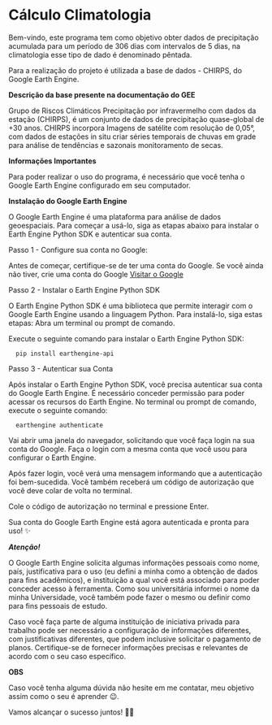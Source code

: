 # Cálculo Climatologia

Bem-vindo, este programa tem como objetivo obter dados de precipitação acumulada para um período de 306 dias com intervalos de 5 dias, na climatologia esse tipo de dado é denominado pêntada. 

Para a realização do projeto é utilizada a base de dados - CHIRPS, do Google Earth Engine.

**Descrição da base presente na documentação do GEE**

Grupo de Riscos Climáticos Precipitação por infravermelho com dados da estação (CHIRPS), é um conjunto de dados de precipitação quase-global de +30 anos. CHIRPS incorpora Imagens de satélite com resolução de 0,05°, com dados de estações in situ criar séries temporais de chuvas em grade para análise de tendências e sazonais monitoramento de secas.

**Informações Importantes**

Para poder realizar o uso do programa, é necessário que você tenha o Google Earth Engine configurado em seu computador. 


**Instalação do Google Earth Engine**

O Google Earth Engine é uma plataforma para análise de dados geoespaciais. Para começar a usá-lo, siga as etapas abaixo para instalar o Earth Engine Python SDK e autenticar sua conta.

Passo 1 - Configure sua conta no Google:

Antes de começar, certifique-se de ter uma conta do Google. Se você ainda não tiver, crie uma conta do Google [Visitar o Google](https://www.google.com/url?sa=t&rct=j&q=&esrc=s&source=web&cd=&cad=rja&uact=8&ved=2ahUKEwjDr_LPkYCBAxVfpZUCHeU5DngQFnoECAYQAQ&url=https%3A%2F%2Fearthengine.google.com%2F&usg=AOvVaw1qiiFMCBGGLG3qkRo-8udO&opi=89978449)

Passo 2 - Instalar o Earth Engine Python SDK

O Earth Engine Python SDK é uma biblioteca que permite interagir com o Google Earth Engine usando a linguagem Python. Para instalá-lo, siga estas etapas:
Abra um terminal ou prompt de comando.

Execute o seguinte comando para instalar o Earth Engine Python SDK:

      pip install earthengine-api

Passo 3 - Autenticar sua Conta

Após instalar o Earth Engine Python SDK, você precisa autenticar sua conta do Google Earth Engine. É necessário conceder permissão para poder acessar os recursos do Earth Engine. No terminal ou prompt de comando, execute o seguinte comando:

      earthengine authenticate

Vai abrir uma janela do navegador, solicitando que você faça login na sua conta do Google. Faça o login com a mesma conta que você usou para configurar o Earth Engine.

Após fazer login, você verá uma mensagem informando que a autenticação foi bem-sucedida. Você também receberá um código de autorização que você deve colar de volta no terminal.

Cole o código de autorização no terminal e pressione Enter.

Sua conta do Google Earth Engine está agora autenticada e pronta para uso! ✨

***Atenção!***

O Google Earth Engine solicita algumas informações pessoais como nome, país, justificativa para o uso (eu defini a minha como a obtenção de dados para fins acadêmicos), e instituição a qual você está associado para poder conceder acesso à ferramenta. Como sou universitária informei o nome da minha Universidade, você também pode fazer o mesmo ou definir como para fins pessoais de estudo. 

Caso você faça parte de alguma instituição de iniciativa privada para trabalho pode ser necessário a configuração de informações diferentes, com justificativas diferentes, que podem inclusive solicitar o pagamento de planos. Certifique-se de fornecer informações precisas e relevantes de acordo com o seu caso específico.


**OBS**

Caso você tenha alguma dúvida não hesite em me contatar, meu objetivo assim como o seu é aprender 😉. 

Vamos alcançar o sucesso juntos! 🚀💪 











